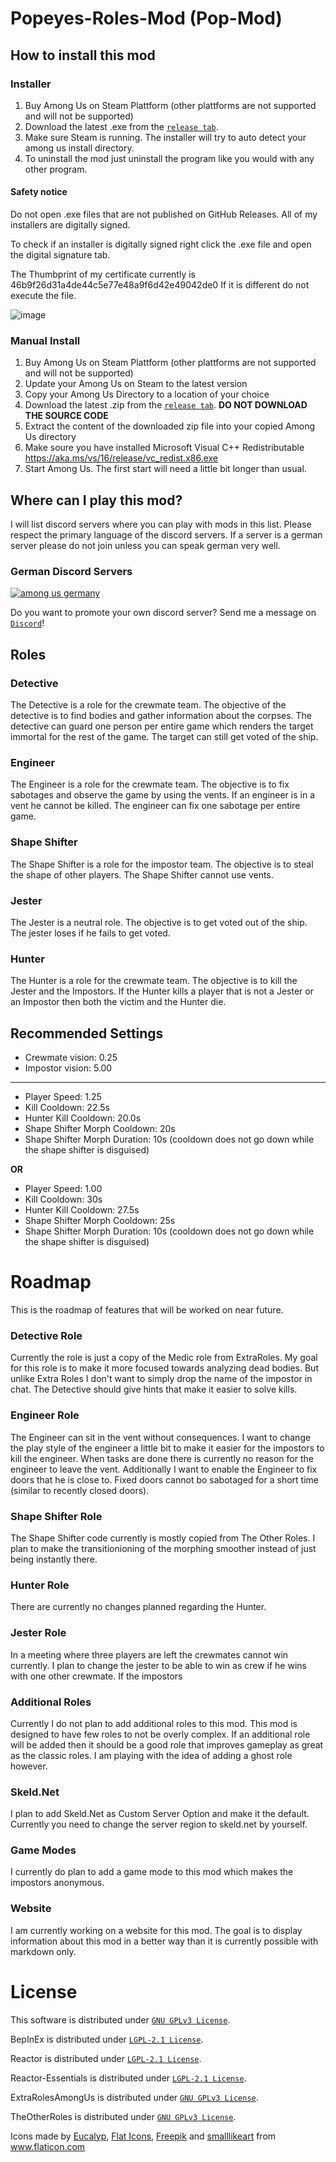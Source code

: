 # Popeyes-Roles-Mod (Pop-Mod)
## How to install this mod
### Installer
1. Buy Among Us on Steam Plattform (other plattforms are not supported and will not be supported)
2. Download the latest .exe from the [`release tab`](https://github.com/Popeye4242/Popeyes-Roles-Mod/releases/latest).
4. Make sure Steam is running. The installer will try to auto detect your among us install directory. 
5. To uninstall the mod just uninstall the program like you would with any other program.

#### Safety notice
Do not open .exe files that are not published on GitHub Releases. All of my installers are digitally signed.

To check if an installer is digitally signed right click the .exe file and open the digital signature tab.

The Thumbprint of my certificate currently is 46b9f26d31a4de44c5e77e48a9f6d42e49042de0 
If it is different do not execute the file. 

![image](https://user-images.githubusercontent.com/35311793/113560040-a6f35d00-9602-11eb-87e3-5daa4c11274b.png)


### Manual Install
1. Buy Among Us on Steam Plattform (other plattforms are not supported and will not be supported)
2. Update your Among Us on Steam to the latest version
3. Copy your Among Us Directory to a location of your choice
4. Download the latest .zip from the [`release tab`](https://github.com/Popeye4242/Popeyes-Roles-Mod/releases/latest). **DO NOT DOWNLOAD THE SOURCE CODE**
5. Extract the content of the downloaded zip file into your copied Among Us directory
6. Make soure you have installed Microsoft Visual C++ Redistributable https://aka.ms/vs/16/release/vc_redist.x86.exe
7. Start Among Us. The first start will need a little bit longer than usual.


## Where can I play this mod?
I will list discord servers where you can play with mods in this list. Please respect the primary language of the discord servers. If a server is a german server please do not join unless you can speak german very well. 
### German Discord Servers
<a href="https://discord.gg/amongusde"><img alt="among us germany" src="https://user-images.githubusercontent.com/35311793/112790170-0a0f4d80-905f-11eb-9291-f273d940e992.png" /></a>

Do you want to promote your own discord server? Send me a message on [`Discord`](https://discord.gg/cN4H3nUrH4)!

## Roles
### Detective
The Detective is a role for the crewmate team. The objective of the detective is to find bodies and gather information about the corpses. The detective can guard one person per entire game which renders the target immortal for the rest of the game. The target can still get voted of the ship.

### Engineer
The Engineer is a role for the crewmate team. The objective is to fix sabotages and observe the game by using the vents. If an engineer is in a vent he cannot be killed. The engineer can fix one sabotage per entire game. 

### Shape Shifter
The Shape Shifter is a role for the impostor team. The objective is to steal the shape of other players. The Shape Shifter cannot use vents.

### Jester
The Jester is a neutral role. The objective is to get voted out of the ship. The jester loses if he fails to get voted. 

### Hunter
The Hunter is a role for the crewmate team. The objective is to kill the Jester and the Impostors. If the Hunter kills a player that is not a Jester or an Impostor then both the victim and the Hunter die.

## Recommended Settings
- Crewmate vision: 0.25
- Impostor vision: 5.00
_____
- Player Speed: 1.25
- Kill Cooldown: 22.5s
- Hunter Kill Cooldown: 20.0s
- Shape Shifter Morph Cooldown: 20s
- Shape Shifter Morph Duration: 10s (cooldown does not go down while the shape shifter is disguised)
 
**OR**

- Player Speed: 1.00
- Kill Cooldown: 30s
- Hunter Kill Cooldown: 27.5s
- Shape Shifter Morph Cooldown: 25s
- Shape Shifter Morph Duration: 10s (cooldown does not go down while the shape shifter is disguised)

# Roadmap
This is the roadmap of features that will be worked on near future.
### Detective Role
Currently the role is just a copy of the Medic role from ExtraRoles. My goal for this role is to make it more focused towards analyzing dead bodies. But unlike Extra Roles I don't want to simply drop the name of the impostor in chat. The Detective should give hints that make it easier to solve kills.
### Engineer Role
The Engineer can sit in the vent without consequences. I want to change the play style of the engineer a little bit to make it easier for the impostors to kill the engineer. 
When tasks are done there is currently no reason for the engineer to leave the vent. Additionally I want to enable the Engineer to fix doors that he is close to. Fixed doors cannot bo sabotaged for a short time (similar to recently closed doors).
### Shape Shifter Role
The Shape Shifter code currently is mostly copied from The Other Roles. I plan to make the transitionioning of the morphing smoother instead of just being instantly there. 
### Hunter Role
There are currently no changes planned regarding the Hunter.
### Jester Role
In a meeting where three players are left the crewmates cannot win currently. I plan to change the jester to be able to win as crew if he wins with one other crewmate. If the impostors
### Additional Roles
Currently I do not plan to add additional roles to this mod. This mod is designed to have few roles to not be overly complex. If an additional role will be added then it should be a good role that improves gameplay as great as the classic roles. I am playing with the idea of adding a ghost role however.
### Skeld.Net
I plan to add Skeld.Net as Custom Server Option and make it the default. Currently you need to change the server region to skeld.net by yourself. 
### Game Modes
I currently do plan to add a game mode to this mod which makes the impostors anonymous. 
### Website
I am currently working on a website for this mod. The goal is to display information about this mod in a better way than it is currently possible with markdown only.

# License
This software is distributed under [`GNU GPLv3 License`](https://github.com/NotHunter101/ExtraRolesAmongUs/blob/main/LICENSE). 

BepInEx is distributed under [`LGPL-2.1 License`](https://github.com/BepInEx/BepInEx/blob/master/LICENSE).

Reactor is distributed under [`LGPL-2.1 License`](https://github.com/NuclearPowered/Reactor/blob/master/LICENSE).  

Reactor-Essentials is distributed under [`LGPL-2.1 License`](https://github.com/DorCoMaNdO/Reactor-Essentials/blob/master/LICENSE).

ExtraRolesAmongUs is distributed under [`GNU GPLv3 License`](https://github.com/NotHunter101/ExtraRolesAmongUs/blob/main/LICENSE). 

TheOtherRoles is distributed under [`GNU GPLv3 License`](https://github.com/Eisbison/TheOtherRoles/blob/main/LICENSE). 

Icons made by <a href="https://www.flaticon.com/authors/eucalyp" title="Eucalyp">Eucalyp</a>, <a href="https://www.flaticon.com/authors/flat-icons" title="Flat Icons">Flat Icons</a>, <a href="https://www.freepik.com" title="Freepik">Freepik</a> and <a href="https://www.flaticon.com/authors/smalllikeart" title="smalllikeart">smalllikeart</a> from <a href="https://www.flaticon.com/" title="Flaticon">www.flaticon.com</a>
